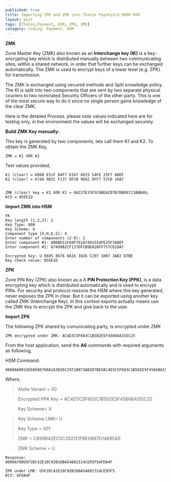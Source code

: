 ```yaml
---
published: true
title: Importing ZPK and ZMK into Thales Payshield 9000 HSM
layout: post
tags: [Thales,Payment, HSM, ZPK, ZMK]
category: Coding, Payment, HSM
---
```

**ZMK**

Zone Master Key (ZMK) also known as an **Interchange key (IK)** is a key-encrypting key which is distributed manually between two communicating sites, within a shared network, in order that further keys can be exchanged automatically. The ZMK is used to encrypt keys of a lower level (e.g. ZPK) for transmission.

The ZMK is exchanged using secured methods and Split knowledge policy. The KI is split into two components that are sent by two separate physical couriers to two nominated Security Officers of the other party. This is one of the most secure way to do it since no single person gains knowledge of the clear ZMK.

Here is the detailed Process. please note values indicated here are for testing only, in live environment the values will be exchanged securely.

**Build ZMK Key manually:** 

This key is generated by two components, lets call them K1 and K2. To obtain the ZMK Key,

    ZMK = K1 XOR K2

Test values provided,

    K1 (clear) = 6D6B E51F 04F7 6167 4915 54FE 25F7 ABEF
    K2 (clear) = 6749 9B2C F137 DFCB 9EA2 8FF7 57CD 10A7

   
    ZMK (clear) key = K1 XOR K2 = 0A227E33F5C0BEACD7B7DB09723ABB48; 
    KCV = 05EE1D


**Import ZMK into HSM**

    FK
    Key length [1,2,3]: 2
    Key Type: 000
    Key Scheme: U
    Component type [X,H,E,S]: X
    Enter number of components (2-9): 2
    Enter component #1: 6D6BE51F04F76167491554FE25F7ABEF
    Enter component #2: 67499B2CF137DFCB9EA28FF757CD10A7
    
    Encrypted key: U E685 8676 0A16 3026 C297 1007 3AB2 D7BE 
    Key check value: 05EE1D


**ZPK**

Zone PIN Key (ZPK) also known as a A **PIN Protection Key (PPK)**, is a data encrypting key which is distributed automatically and is used to encrypt PINs. For security and protocol reasons the HSM where this key generated, never exposes the ZPK in clear. But it can be exported using another key called ZMK (Interchange Key). In this context exports actually means use the ZMK Key to encrypt the ZPK and give back to the user.

**Import ZPK**

The following ZPK shared by comunicating party, is encrypted under ZMK 
    
    ZPK encrypted under ZMK: AC4D3C5F603C1B502E5F45668A155C25
    
From the host application, send the **A6** commands with required arguments as following,

HSM Command: 

    0000A6001UE68586760A163026C29710073AB2D7BEXAC4D3C5F603C1B502E5F45668A155C25U00

Where,

> Atalla Variant = 00 

> Encrypted PPK Key = AC4D3C5F603C1B502E5F45668A155C25 

> Key Scheme= X 

> Key Scheme LMK= U

> Key Type = 001 

> ZMK = C899B42EC5C350121FBE0987D14685A5 

> ZMK Scheme = U

    Response:
    0000A700U5F2DC42E10C92B16BA54802314CE95F5AFDA4F
    
    ZPK under LMK: U5F2DC42E10C92B16BA54802314CE95F5
    KCV: AFDA4F
